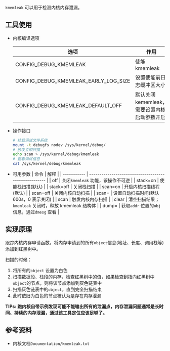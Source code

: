 `kmemleak` 可以用于检测内核内存泄漏。



## 工具使用

* 内核编译选项

  | 选项                                 | 作用                                        |
  | ------------------------------------ | ------------------------------------------- |
  | CONFIG_DEBUG_KMEMLEAK                | 使能kmemleak                                |
  | CONFIG_DEBUG_KMEMLEAK_EARLY_LOG_SIZE | 设置使能前日志缓冲区大小                    |
  | CONFIG_DEBUG_KMEMLEAK_DEFAULT_OFF    | 默认关闭kememleak，需要设置内核启动参数开启 |

* 操作接口

  ```bash
  # 挂载调试文件系统
  mount -t debugfs nodev /sys/kernel/debug/
  # 触发立即扫描
  echo scan > /sys/kernel/debug/kmemleak
  # 查看调试信息
  cat /sys/kernel/debug/kmemleak
  ```

* 可用参数
  | 命令        | 解释                                                  |
  | ----------- | ----------------------------------------------------- |
  | off         | 关闭`kmemleak` 功能，该操作不可逆                     |
  | stack=on    | 使能栈扫描(默认)                                      |
  | stack=off   | 关闭栈扫描                                            |
  | scan=on     | 开启内核扫描线程(默认)                                |
  | scan=off    | 关闭内核自动扫描                                      |
  | scan=<secs> | 设置自动扫描时间(默认600s，0 表示关闭)                |
  | scan        | 触发内核内存扫描                                      |
  | clear       | 清空扫描结果；`kmemleak` 关闭时，释放 kmemleak 结构体 |
  | dump=<addr> | 获取`addr` 位置的`obj`信息，通过`dmesg` 查看          |



## 实现原理

跟踪内核内存申请函数，将内存申请到的所有`object`信息(地址、长度、调用栈等)添加到红黑树中。

扫描的时候：

1. 将所有的`object` 设置为白色
2. 扫描数据段、栈段的内存，检查红黑树中的值，如果检查到指向红黑树中`object`的节点，则将该节点添加到灰色链表中
3. 扫描灰色链表中的`object`，直到完全扫描结束
4. 此时依旧为白色的节点被认为是存在内存泄漏

**TIPs: 跑内核自带示例发现可能不能输出所有的泄漏点，内存泄漏问题通常是长时间、持续的内存泄漏，通过该工具定位应该足够了。**



## 参考资料

* 内核文档`Documentation/kmemleak.txt`

